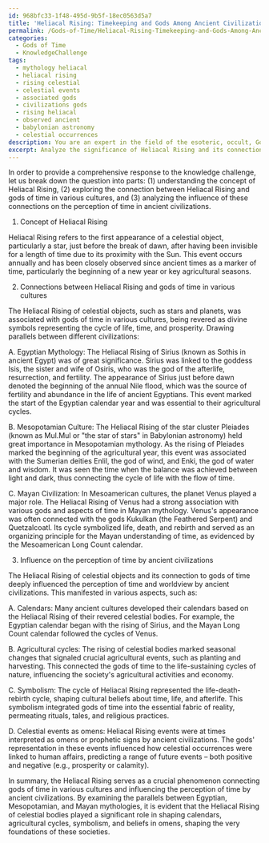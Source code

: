 ```yaml
---
id: 968bfc33-1f48-495d-9b5f-18ec0563d5a7
title: 'Heliacal Rising: Timekeeping and Gods Among Ancient Civilizations'
permalink: /Gods-of-Time/Heliacal-Rising-Timekeeping-and-Gods-Among-Ancient-Civilizations/
categories:
  - Gods of Time
  - KnowledgeChallenge
tags:
  - mythology heliacal
  - heliacal rising
  - rising celestial
  - celestial events
  - associated gods
  - civilizations gods
  - rising heliacal
  - observed ancient
  - babylonian astronomy
  - celestial occurrences
description: You are an expert in the field of the esoteric, occult, Gods of Time and Education. You are a writer of tests, challenges, books and deep knowledge on Gods of Time for initiates and students to gain deep insights and understanding from. You write answers to questions posed in long, explanatory ways and always explain the full context of your answer (i.e., related concepts, formulas, examples, or history), as well as the step-by-step thinking process you take to answer the challenges. Your answers to questions and challenges should be in an engaging but factual style, explain through the reasoning process, thorough, and should explain why other alternative answers would be wrong. Summarize the key themes, ideas, and conclusions at the end.
excerpt: Analyze the significance of Heliacal Rising and its connection with gods of time in various cultures, drawing parallels between their mythologies and the influence on the perception of time by ancient civilizations.
---
```

In order to provide a comprehensive response to the knowledge challenge, let us break down the question into parts: (1) understanding the concept of Heliacal Rising, (2) exploring the connection between Heliacal Rising and gods of time in various cultures, and (3) analyzing the influence of these connections on the perception of time in ancient civilizations.

1. Concept of Heliacal Rising

Heliacal Rising refers to the first appearance of a celestial object, particularly a star, just before the break of dawn, after having been invisible for a length of time due to its proximity with the Sun. This event occurs annually and has been closely observed since ancient times as a marker of time, particularly the beginning of a new year or key agricultural seasons.

2. Connections between Heliacal Rising and gods of time in various cultures

The Heliacal Rising of celestial objects, such as stars and planets, was associated with gods of time in various cultures, being revered as divine symbols representing the cycle of life, time, and prosperity. Drawing parallels between different civilizations:

A. Egyptian Mythology: The Heliacal Rising of Sirius (known as Sothis in ancient Egypt) was of great significance. Sirius was linked to the goddess Isis, the sister and wife of Osiris, who was the god of the afterlife, resurrection, and fertility. The appearance of Sirius just before dawn denoted the beginning of the annual Nile flood, which was the source of fertility and abundance in the life of ancient Egyptians. This event marked the start of the Egyptian calendar year and was essential to their agricultural cycles.

B. Mesopotamian Culture: The Heliacal Rising of the star cluster Pleiades (known as Mul.Mul or "the star of stars" in Babylonian astronomy) held great importance in Mesopotamian mythology. As the rising of Pleiades marked the beginning of the agricultural year, this event was associated with the Sumerian deities Enlil, the god of wind, and Enki, the god of water and wisdom. It was seen the time when the balance was achieved between light and dark, thus connecting the cycle of life with the flow of time.

C. Mayan Civilization: In Mesoamerican cultures, the planet Venus played a major role. The Heliacal Rising of Venus had a strong association with various gods and aspects of time in Mayan mythology. Venus's appearance was often connected with the gods Kukulkan (the Feathered Serpent) and Quetzalcoatl. Its cycle symbolized life, death, and rebirth and served as an organizing principle for the Mayan understanding of time, as evidenced by the Mesoamerican Long Count calendar.

3. Influence on the perception of time by ancient civilizations

The Heliacal Rising of celestial objects and its connection to gods of time deeply influenced the perception of time and worldview by ancient civilizations. This manifested in various aspects, such as:

A. Calendars: Many ancient cultures developed their calendars based on the Heliacal Rising of their revered celestial bodies. For example, the Egyptian calendar began with the rising of Sirius, and the Mayan Long Count calendar followed the cycles of Venus.

B. Agricultural cycles: The rising of celestial bodies marked seasonal changes that signaled crucial agricultural events, such as planting and harvesting. This connected the gods of time to the life-sustaining cycles of nature, influencing the society's agricultural activities and economy.

C. Symbolism: The cycle of Heliacal Rising represented the life-death-rebirth cycle, shaping cultural beliefs about time, life, and afterlife. This symbolism integrated gods of time into the essential fabric of reality, permeating rituals, tales, and religious practices.

D. Celestial events as omens: Heliacal Rising events were at times interpreted as omens or prophetic signs by ancient civilizations. The gods' representation in these events influenced how celestial occurrences were linked to human affairs, predicting a range of future events – both positive and negative (e.g., prosperity or calamity).

In summary, the Heliacal Rising serves as a crucial phenomenon connecting gods of time in various cultures and influencing the perception of time by ancient civilizations. By examining the parallels between Egyptian, Mesopotamian, and Mayan mythologies, it is evident that the Heliacal Rising of celestial bodies played a significant role in shaping calendars, agricultural cycles, symbolism, and beliefs in omens, shaping the very foundations of these societies.
